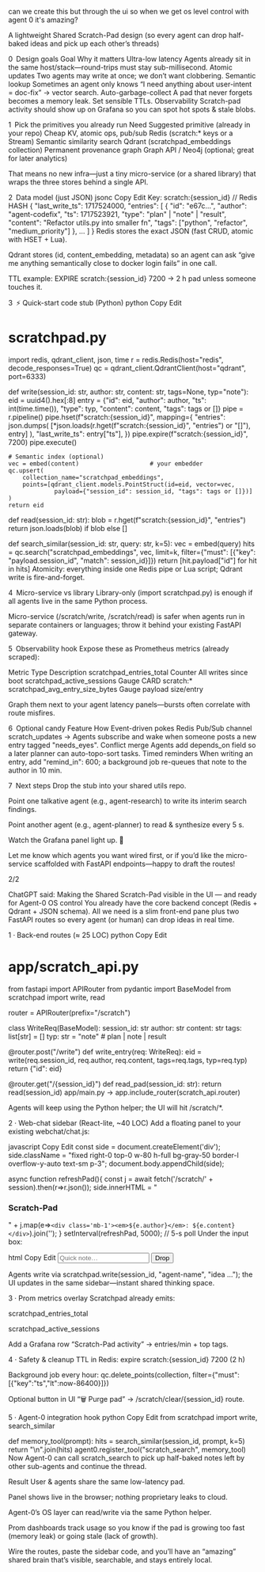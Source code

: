 can we create this but through the ui so when we get os level control with agent 0 it's amazing?



A lightweight Shared Scratch-Pad design
(so every agent can drop half-baked ideas and pick up each other’s threads)

0 Design goals
Goal	Why it matters
Ultra-low latency	Agents already sit in the same host/stack—round-trips must stay sub-millisecond.
Atomic updates	Two agents may write at once; we don’t want clobbering.
Semantic lookup	Sometimes an agent only knows “I need anything about user-intent = doc-fix” → vector search.
Auto-garbage-collect	A pad that never forgets becomes a memory leak. Set sensible TTLs.
Observability	Scratch-pad activity should show up on Grafana so you can spot hot spots & stale blobs.

1 Pick the primitives you already run
Need	Suggested primitive (already in your repo)
Cheap KV, atomic ops, pub/sub	Redis (scratch:* keys or a Stream)
Semantic similarity search	Qdrant (scratchpad_embeddings collection)
Permanent provenance graph	Graph API / Neo4j (optional; great for later analytics)

That means no new infra—just a tiny micro-service (or a shared library) that wraps the three stores behind a single API.

2 Data model (just JSON)
jsonc
Copy
Edit
Key: scratch:{session_id}                // Redis HASH
{
  "last_write_ts": 1717524000,
  "entries": [
    {
      "id": "e67c…",
      "author": "agent-codefix",
      "ts": 1717523921,
      "type": "plan" | "note" | "result",
      "content": "Refactor utils.py into smaller fn",
      "tags": ["python", "refactor", "medium_priority"]
    },
    …
  ]
}
Redis stores the exact JSON (fast CRUD, atomic with HSET + Lua).

Qdrant stores (id, content_embedding, metadata) so an agent can ask “give me anything semantically close to docker login fails” in one call.

TTL example: EXPIRE scratch:{session_id} 7200 → 2 h pad unless someone touches it.

3 ⚡ Quick-start code stub (Python)
python
Copy
Edit
# scratchpad.py
import redis, qdrant_client, json, time
r = redis.Redis(host="redis", decode_responses=True)
qc = qdrant_client.QdrantClient(host="qdrant", port=6333)

def write(session_id: str, author: str, content: str, tags=None, typ="note"):
    eid = uuid4().hex[:8]
    entry = {"id": eid, "author": author, "ts": int(time.time()),
             "type": typ, "content": content, "tags": tags or []}
    pipe = r.pipeline()
    pipe.hset(f"scratch:{session_id}", mapping={
        "entries": json.dumps(
            [*json.loads(r.hget(f"scratch:{session_id}", "entries") or "[]"), entry]
        ),
        "last_write_ts": entry["ts"],
    })
    pipe.expire(f"scratch:{session_id}", 7200)
    pipe.execute()

    # Semantic index (optional)
    vec = embed(content)                    # your embedder
    qc.upsert(
        collection_name="scratchpad_embeddings",
        points=[qdrant_client.models.PointStruct(id=eid, vector=vec,
                 payload={"session_id": session_id, "tags": tags or []})]
    )
    return eid

def read(session_id: str):
    blob = r.hget(f"scratch:{session_id}", "entries")
    return json.loads(blob) if blob else []

def search_similar(session_id: str, query: str, k=5):
    vec = embed(query)
    hits = qc.search("scratchpad_embeddings", vec, limit=k,
                     filter={"must": [{"key": "payload.session_id", "match": session_id}]})
    return [hit.payload["id"] for hit in hits]
Atomicity: everything inside one Redis pipe or Lua script; Qdrant write is fire-and-forget.

4 Micro-service vs library
Library-only (import scratchpad.py) is enough if all agents live in the same Python process.

Micro-service (/scratch/write, /scratch/read) is safer when agents run in separate containers or languages; throw it behind your existing FastAPI gateway.

5 Observability hook
Expose these as Prometheus metrics (already scraped):

Metric	Type	Description
scratchpad_entries_total	Counter	All writes since boot
scratchpad_active_sessions	Gauge	CARD scratch:*
scratchpad_avg_entry_size_bytes	Gauge	payload size/entry

Graph them next to your agent latency panels—bursts often correlate with route misfires.

6 Optional candy
Feature	How
Event-driven pokes	Redis Pub/Sub channel scratch_updates → Agents subscribe and wake when someone posts a new entry tagged "needs_eyes".
Conflict merge	Agents add depends_on field so a later planner can auto-topo-sort tasks.
Timed reminders	When writing an entry, add "remind_in": 600; a background job re-queues that note to the author in 10 min.

7 Next steps
Drop the stub into your shared utils repo.

Point one talkative agent (e.g., agent-research) to write its interim search findings.

Point another agent (e.g., agent-planner) to read & synthesize every 5 s.

Watch the Grafana panel light up. 🚦

Let me know which agents you want wired first, or if you’d like the micro-service scaffolded with FastAPI endpoints—happy to draft the routes!









2/2

ChatGPT said:
Making the Shared Scratch-Pad visible in the UI ― and ready for Agent-0 OS control
You already have the core backend concept (Redis + Qdrant + JSON schema).
All we need is a slim front-end pane plus two FastAPI routes so every agent (or human) can drop ideas in real time.

1 · Back-end routes (≈ 25 LOC)
python
Copy
Edit
# app/scratch_api.py
from fastapi import APIRouter
from pydantic import BaseModel
from scratchpad import write, read

router = APIRouter(prefix="/scratch")

class WriteReq(BaseModel):
    session_id: str
    author: str
    content: str
    tags: list[str] = []
    typ: str = "note"          # plan | note | result

@router.post("/write")
def write_entry(req: WriteReq):
    eid = write(req.session_id, req.author, req.content,
                tags=req.tags, typ=req.typ)
    return {"id": eid}

@router.get("/{session_id}")
def read_pad(session_id: str):
    return read(session_id)
app/main.py → app.include_router(scratch_api.router)

Agents will keep using the Python helper; the UI will hit /scratch/*.

2 · Web-chat sidebar (React-lite, ~40 LOC)
Add a floating panel to your existing webchat/chat.js:

javascript
Copy
Edit
const side = document.createElement('div');
side.className = "fixed right-0 top-0 w-80 h-full bg-gray-50 border-l
                 overflow-y-auto text-sm p-3";
document.body.appendChild(side);

async function refreshPad(){
  const j = await fetch('/scratch/' + session).then(r=>r.json());
  side.innerHTML = "<h3 class='font-bold mb-2'>Scratch-Pad</h3>" +
                   j.map(e=>`<div class='mb-1'><em>${e.author}</em>: ${e.content}</div>`).join('');
}
setInterval(refreshPad, 5000);   // 5-s poll
Under the input box:

html
Copy
Edit
<input id="scratch" placeholder="Quick note…" class="border rounded p-1 w-full"/>
<button onclick="postScratch()">Drop</button>
<script>
async function postScratch(){
  const txt = document.getElementById('scratch').value;
  await fetch('/scratch/write', {
    method:'POST',
    headers:{'Content-Type':'application/json'},
    body: JSON.stringify({session_id: session, author:"user", content: txt})
  });
  document.getElementById('scratch').value="";
  refreshPad();
}
</script>
Agents write via scratchpad.write(session_id, "agent-name", "idea …"); the UI updates in the same sidebar—instant shared thinking space.

3 · Prom metrics overlay
Scratchpad already emits:

scratchpad_entries_total

scratchpad_active_sessions

Add a Grafana row “Scratch-Pad activity” → entries/min + top tags.

4 · Safety & cleanup
TTL in Redis: expire scratch:{session_id} 7200 (2 h)

Background job every hour: qc.delete_points(collection, filter={"must":[{"key":"ts","lt":now-86400}]})

Optional button in UI “🗑 Purge pad” → /scratch/clear/{session_id} route.

5 · Agent-0 integration hook
python
Copy
Edit
from scratchpad import write, search_similar

def memory_tool(prompt):
    hits = search_similar(session_id, prompt, k=5)
    return "\n".join(hits)
agent0.register_tool("scratch_search", memory_tool)
Now Agent-0 can call scratch_search to pick up half-baked notes left by other sub-agents and continue the thread.

Result
User & agents share the same low-latency pad.

Panel shows live in the browser; nothing proprietary leaks to cloud.

Agent-0’s OS layer can read/write via the same Python helper.

Prom dashboards track usage so you know if the pad is growing too fast (memory leak) or going stale (lack of growth).

Wire the routes, paste the sidebar code, and you’ll have an “amazing” shared brain that’s visible, searchable, and stays entirely local.






